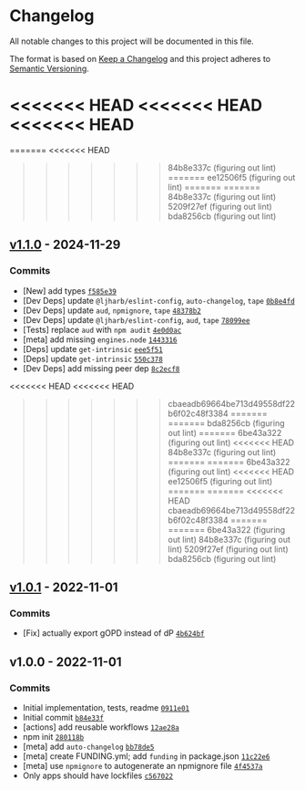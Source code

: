 # Changelog

All notable changes to this project will be documented in this file.

The format is based on [Keep a Changelog](https://keepachangelog.com/en/1.0.0/)
and this project adheres to [Semantic Versioning](https://semver.org/spec/v2.0.0.html).

<<<<<<< HEAD
<<<<<<< HEAD
<<<<<<< HEAD
=======
=======
<<<<<<< HEAD
>>>>>>> 84b8e337c (figuring out lint)
=======
>>>>>>> ee12506f5 (figuring out lint)
=======
=======
>>>>>>> 84b8e337c (figuring out lint)
>>>>>>> 5209f27ef (figuring out lint)
>>>>>>> bda8256cb (figuring out lint)
## [v1.1.0](https://github.com/ljharb/gopd/compare/v1.0.1...v1.1.0) - 2024-11-29

### Commits

- [New] add types [`f585e39`](https://github.com/ljharb/gopd/commit/f585e397886d270e4ba84e53d226e4f9ca2eb0e6)
- [Dev Deps] update `@ljharb/eslint-config`, `auto-changelog`, `tape` [`0b8e4fd`](https://github.com/ljharb/gopd/commit/0b8e4fded64397a7726a9daa144a6cc9a5e2edfa)
- [Dev Deps] update `aud`, `npmignore`, `tape` [`48378b2`](https://github.com/ljharb/gopd/commit/48378b2443f09a4f7efbd0fb6c3ee845a6cabcf3)
- [Dev Deps] update `@ljharb/eslint-config`, `aud`, `tape` [`78099ee`](https://github.com/ljharb/gopd/commit/78099eeed41bfdc134c912280483689cc8861c31)
- [Tests] replace `aud` with `npm audit` [`4e0d0ac`](https://github.com/ljharb/gopd/commit/4e0d0ac47619d24a75318a8e1f543ee04b2a2632)
- [meta] add missing `engines.node` [`1443316`](https://github.com/ljharb/gopd/commit/14433165d07835c680155b3dfd62d9217d735eca)
- [Deps] update `get-intrinsic` [`eee5f51`](https://github.com/ljharb/gopd/commit/eee5f51769f3dbaf578b70e2a3199116b01aa670)
- [Deps] update `get-intrinsic` [`550c378`](https://github.com/ljharb/gopd/commit/550c3780e3a9c77b62565712a001b4ed64ea61f5)
- [Dev Deps] add missing peer dep [`8c2ecf8`](https://github.com/ljharb/gopd/commit/8c2ecf848122e4e30abfc5b5086fb48b390dce75)

<<<<<<< HEAD
<<<<<<< HEAD
>>>>>>> cbaeadb69664be713d49558df22b6f02c48f3384
=======
=======
>>>>>>> bda8256cb (figuring out lint)
=======
>>>>>>> 6be43a322 (figuring out lint)
<<<<<<< HEAD
>>>>>>> 84b8e337c (figuring out lint)
=======
=======
>>>>>>> 6be43a322 (figuring out lint)
<<<<<<< HEAD
>>>>>>> ee12506f5 (figuring out lint)
=======
=======
<<<<<<< HEAD
>>>>>>> cbaeadb69664be713d49558df22b6f02c48f3384
=======
=======
>>>>>>> 6be43a322 (figuring out lint)
>>>>>>> 84b8e337c (figuring out lint)
>>>>>>> 5209f27ef (figuring out lint)
>>>>>>> bda8256cb (figuring out lint)
## [v1.0.1](https://github.com/ljharb/gopd/compare/v1.0.0...v1.0.1) - 2022-11-01

### Commits

- [Fix] actually export gOPD instead of dP [`4b624bf`](https://github.com/ljharb/gopd/commit/4b624bfbeff788c5e3ff16d9443a83627847234f)

## v1.0.0 - 2022-11-01

### Commits

- Initial implementation, tests, readme [`0911e01`](https://github.com/ljharb/gopd/commit/0911e012cd642092bd88b732c161c58bf4f20bea)
- Initial commit [`b84e33f`](https://github.com/ljharb/gopd/commit/b84e33f5808a805ac57ff88d4247ad935569acbe)
- [actions] add reusable workflows [`12ae28a`](https://github.com/ljharb/gopd/commit/12ae28ae5f50f86e750215b6e2188901646d0119)
- npm init [`280118b`](https://github.com/ljharb/gopd/commit/280118badb45c80b4483836b5cb5315bddf6e582)
- [meta] add `auto-changelog` [`bb78de5`](https://github.com/ljharb/gopd/commit/bb78de5639a180747fb290c28912beaaf1615709)
- [meta] create FUNDING.yml; add `funding` in package.json [`11c22e6`](https://github.com/ljharb/gopd/commit/11c22e6355bb01f24e7fac4c9bb3055eb5b25002)
- [meta] use `npmignore` to autogenerate an npmignore file [`4f4537a`](https://github.com/ljharb/gopd/commit/4f4537a843b39f698c52f072845092e6fca345bb)
- Only apps should have lockfiles [`c567022`](https://github.com/ljharb/gopd/commit/c567022a18573aa7951cf5399445d9840e23e98b)

